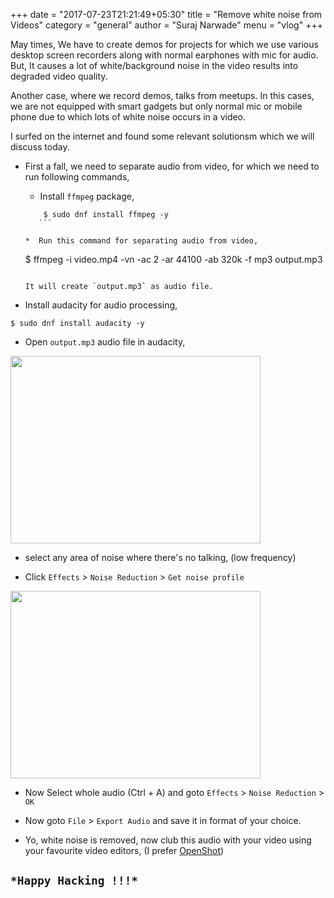 +++
date = "2017-07-23T21:21:49+05:30"
title = "Remove white noise from Videos"
category = "general"
author = "Suraj Narwade"
menu = "vlog"
+++

May times, We have to create demos for projects for which we use various desktop screen recorders 
along with normal earphones with mic for audio. But, It causes a lot of white/background noise in the video results into degraded video quality.

Another case, where we record demos, talks from meetups. In this cases, we are not equipped with smart gadgets but only normal mic or mobile phone due to which lots of white noise occurs in a video.

I surfed on the internet and found some relevant solutionsm which we will discuss today.

* First a fall, we need to separate audio from video, for which we need to run following commands,

	* Install `ffmpeg` package,

	```
        $ sudo dnf install ffmpeg -y
       ```

	*  Run this command for separating audio from video,

	```
	$ ffmpeg -i video.mp4 -vn -ac 2 -ar 44100 -ab 320k -f mp3 output.mp3
	```

	It will create `output.mp3` as audio file.

* Install audacity for audio processing,

```
$ sudo dnf install audacity -y
```

* Open `output.mp3` audio file in audacity,

<img src="/sc1.png" width="400" height="300" align="middle"/>

* select any area of noise where there's no talking, (low frequency)

* Click `Effects` > `Noise Reduction` > `Get noise profile`

<img src="/sc2.png" width="400" height="300" align="middle"/>

* Now Select whole audio (Ctrl + A) and goto `Effects` > `Noise Reduction` > `OK`

* Now goto `File` > `Export Audio` and save it in format of your choice.

* Yo, white noise is removed, now club this audio with your video using your favourite video editors, (I prefer [OpenShot](http://www.openshot.org/))








## `*Happy Hacking !!!*`




